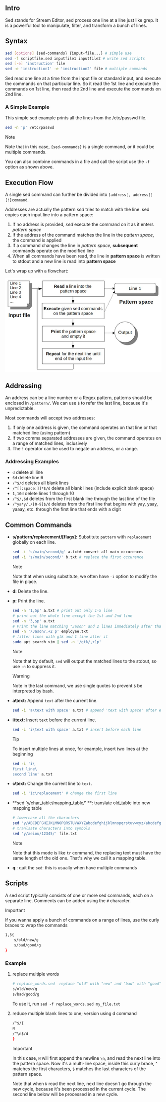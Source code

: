 ## Intro

Sed stands for Stream Editor, sed process one line at a line just like grep. It is a powerful tool to manipulate, filter, and transform a bunch of lines.

## Syntax

```bash
sed [options] {sed-commands} {input-file...} # simple use
sed -f scriptfile.sed inputfile1 inputfile2 # write sed scripts
sed [-e] 'instruction' file
sed -e 'instruction1' -e 'instruction2' file # multiple commands
```

Sed read one line at a time from the input file or standard input, and execute the commands on that particular line.  So it read the 1st line and execute the commands on 1st line, then read the 2nd line and execute the commands on 2nd line.

### A Simple Example

This simple sed example prints all the lines from the /etc/passwd file.

```bash
sed -n 'p' /etc/passwd
```

> [!NOte]
>
> Note that in this case, `{sed-commands}` is a single command, or it could be multiple commands.  
>
> You can also combine commands in a file and call the script use the `-f` option as shown above.

## Execution Flow

A single sed command can further be divided into `[address[, address]][!]command`.

Addresses are actually the pattern *sed* tries to match with the line. sed copies each input line into a pattern space: 

1. If no address is provided, *sed* execute the command on it as it enters *pattern space*
2. If the address of the command matches the line in the *pattern space*, the command is applied
3. If a command changes the line in *pattern space*, **subsequent** commands operate on the modified line
4. When all commands have been read, the line in **pattern space** is written to stdout and a new line is read into **pattern space**

Let's wrap up with a flowchart:

![](assets/sed-workflow.png)

## Addressing

An address can be a line number or a Regex pattern, patterns should be enclosed in `/pattern/`. We can use `$` to refer the last line, because it's unpredictable.  

Most commands will accept two addresses:

1. If only one address is given, the command operates on that line or that matched line (using pattern)
2. If two comma separated addresses are given, the command operates on a range of matched lines, inclusively
3. The `!` operator can be used to negate an address, or a range.

### Addressing Examples

* `d` delete all line
* `6d` delete line 6
* `/^$/d` deletes all blank lines
* `/^[[:space:]]*$/d` delete all blank lines (include explicit blank space)
* `1,10d` delete lines 1 through 10
* `/^$/,$d` deletes from the first blank line through the last line of the file
* `/^ya*y/,/[0-9]$/d`  deletes from the first line that begins with yay, yaay, yaaay, etc. through the first line that ends with a digit

## Common Commands

* **s/pattern/replacement/[flags]:** Substitute `pattern` with `replacement` globally on each line.

  ```bash
  sed -i 's/main/second/g' a.txt# convert all main occurences
  sed -i 's/main/second/' b.txt # replace the first occurence
  
  ```

  > [!note]
  >
  > Note that when using substitute, we often have `-i` option to modify the file in place.

* **d:** Delete the line.

* **p:** Print the line.

  ```bash
  sed -n '1,5p' a.txt # print out only 1-5 line
  # print out the whole line except the 1st and 2nd line
  sed -n '3,$p' a.txt
  # Print the line matching "Jason" and 2 lines immediately after that
  sed -n '/Jason/,+2 p' employee.txt
  # filter lines with gtk and 1 line after it
  sudo apt search vim | sed -n '/gtk/,+1p'
  ```

  > [!note]
  >
  > Note that by default, `sed` will output the matched lines to the stdout, so use `-n` to suppress it.

  > [!warning]
  >
  >  Note in the last command, we use single quotes to prevent `$` be interpreted by bash.

* **a\text:** Append `text` after the current line.

  ```bash
  sed -i 'a\text with space' a.txt # append 'text with space' after each line
  ```

* **i\text:** Insert `text` before the current line.

  ```bash
  sed -i 'i\text with space' a.txt # insert before each line
  ```
  
  > [!tip]
  >
  > To insert multiple lines at once, for example, insert two lines at the beginning
  >
  > ```bash
  > sed -i 'i\
  > first line\
  > second line' a.txt
  > ```
* **c\text:** Change the current line to `text`.

  ```bash
  sed -i '1c\replacement' # change the first line
  ```

* **sed 'y/char_table/mapping_table/' **: translate old_table into new mapping table

  ```bash
  # lowercase all the characters
  sed 'y/ABCDEFGHIJKLMNOPQRSTUVWXYZabcdefghijklmnopqrstuvwxyz/abcdefghijklmnopqrstuvwxyzABCDEFGHIJKLMNOPQRSTUVWXYZ/' file.txt
  # tranlsate characters into symbols
  sed 'y/aeiou/12345/' file.txt
  ```

  > [!note]
  >
  > Note that this mode is like `tr` command, the replacing text must have the same length of the old one. That's why we call it a mapping table.

* **q** : quit the `sed`: this is usually when have multiple commands

## Scripts

A sed script typically consists of one or more sed commands, each on a separate line.  Comments can be added using the `#` character.

> [!important]
>
> If you wanna apply a bunch of commands on a range of lines, use the curly braces to wrap the commands
>
> ```bash
> 1,5{
>     s/old/new/g
>     s/bad/good/g
> }
> ```

### Example

1. replace multiple words

   ```bash
   # replace_words.sed  replace "old" with "new" and "bad" with "good"
   s/old/new/g
   s/bad/good/g
   ```

   To use it, run `sed -f replace_words.sed my_file.txt`

2. reduce multiple blank lines to one; version using d command

   ```bash
   /^$/{
   N
   /^\n$/d
   }
   ```

   > [!important]
   >
   > In this case, `N` will first append the newline `\n`, and read the next line into the pattern space. Now it's a multi-line space, inside this curly brace, `^` matches the first characters, `$` matches the last characters of the pattern space.
   >
   > Note that when `N` read the next line, next line doesn't go through the new cycle, because it's been processed in the current cycle. The second line below will be processed in a new cycle.

   